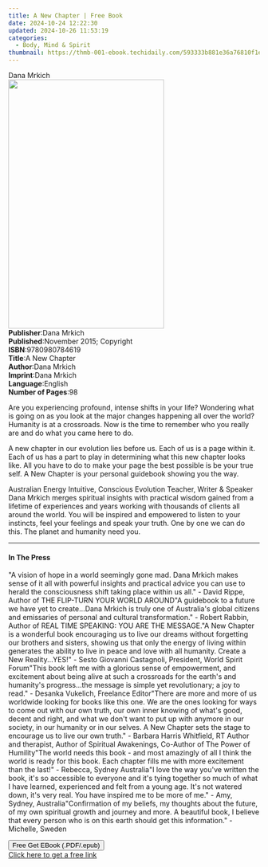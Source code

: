 ```yaml
---
title: A New Chapter | Free Book
date: 2024-10-24 12:22:30
updated: 2024-10-26 11:53:19
categories:
  - Body, Mind & Spirit
thumbnail: https://thmb-001-ebook.techidaily.com/593333b881e36a76810f1e920e256b241960393a6174a5ad8841858883277feb.jpg
---
```

<main id="book-container">
  <div class="flex flex-col">
    <div class="book-brief flex-1 py-6 px-4 sm:p-6 md:py-10 md:px-8">
      <!-- brief-->
      <div class="book-brief-main">Dana Mrkich</div>
    </div>
    <div
      class="book-meta-info flex-1 grid gap-4 col-start-1 col-end-3 row-start-1 sm:mb-6 sm:grid-cols-4 lg:gap-6 lg:col-start-2 lg:row-end-6 lg:row-span-6 lg:mb-0"
    >
      <div
        class="book-meta-info-left place-content-center mt-4 p-4 text-sm leading-6 col-start-2 col-span-2 dark:text-slate-400"
      >
        <img
          class="w-full h-500 object-cover rounded-lg sm:h-255 sm:col-span-2 lg:col-span-full"
          src="https://img-001-ebook.techidaily.com/a15c21fc575a7d834f0ead0b4b6f6fb2f91454cd5b8c3936c5517d0bd78f90b7.jpg"
          alt=""
          width="312"
          height="500"
        />
      </div>
      <div
        class="book-meta-info-right mt-2 col-start-1 row-start-2 col-span-3 self-center"
      >
        <!-- meta data  -->
        <div class="flex flex-col px-4 md:px-8">
          <div class="flex-1">
            <strong>Publisher</strong>:<span class="px-2">Dana Mrkich</span>
          </div>
          <div class="flex-1">
            <strong>Published</strong>:<span class="px-2"
              >November 2015; Copyright</span
            >
          </div>
          <div class="flex-1">
            <strong>ISBN</strong>:<span class="px-2">9780980784619</span>
          </div>
          <div class="flex-1">
            <strong>Title</strong>:<span class="px-2">A New Chapter</span>
          </div>
          <div class="flex-1">
            <strong>Author</strong>:<span class="px-2">Dana Mrkich</span>
          </div>
          <div class="flex-1">
            <strong>Imprint</strong>:<span class="px-2">Dana Mrkich</span>
          </div>
          <div class="flex-1">
            <strong>Language</strong>:<span class="px-2">English</span>
          </div>
          <div class="flex-1">
            <strong>Number of Pages</strong>:<span class="px-2">98</span>
          </div>
        </div>
      </div>
    </div>
    <div class="book-description flex-1 py-6 px-4 sm:p-6 md:py-10 md:px-8">
      <div class="book-description-main">
        <div accordion-content="" id="description">
          <p>
            Are you experiencing profound, intense shifts in your life?
            Wondering what is going on as you look at the major changes
            happening all over the world? Humanity is at a crossroads. Now is
            the time to remember who you really are and do what you came here to
            do.
          </p>
          <p>
            A new chapter in our evolution lies before us. Each of us is a page
            within it. Each of us has a part to play in determining what this
            new chapter looks like. All you have to do to make your page the
            best possible is be your true self. A New Chapter is your personal
            guidebook showing you the way.
          </p>
          <p>
            Australian Energy Intuitive, Conscious Evolution Teacher, Writer
            &amp; Speaker Dana Mrkich merges spiritual insights with practical
            wisdom gained from a lifetime of experiences and years working with
            thousands of clients all around the world. You will be inspired and
            empowered to listen to your instincts, feel your feelings and speak
            your truth. One by one we can do this. The planet and humanity need
            you.
          </p>
        </div>
      </div>
    </div>
    <div class="book-excerpts flex-1 py-6 px-4 sm:p-6 md:py-10 md:px-8">
      <!-- excerpts-->
      <div class="book-excerpts-main">
        <hr />
        <h4 class="placeholder placeholder-heading">
          <span>In The Press</span>
        </h4>
        <p>
          "A vision of hope in a world seemingly gone mad. Dana Mrkich makes
          sense of it all with powerful insights and practical advice you can
          use to herald the consciousness shift taking place within us all." -
          David Rippe, Author of THE FLIP-TURN YOUR WORLD AROUND"A guidebook to
          a future we have yet to create...Dana Mrkich is truly one of
          Australia's global citizens and emissaries of personal and cultural
          transformation." - Robert Rabbin, Author of REAL TIME SPEAKING: YOU
          ARE THE MESSAGE."A New Chapter is a wonderful book encouraging us to
          live our dreams without forgetting our brothers and sisters, showing
          us that only the energy of living within generates the ability to live
          in peace and love with all humanity. Create a New Reality...YES!" -
          Sesto Giovanni Castagnoli, President, World Spirit Forum"This book
          left me with a glorious sense of empowerment, and excitement about
          being alive at such a crossroads for the earth's and humanity's
          progress...the message is simple yet revolutionary; a joy to read." -
          Desanka Vukelich, Freelance Editor"There are more and more of us
          worldwide looking for books like this one. We are the ones looking for
          ways to come out with our own truth, our own inner knowing of what's
          good, decent and right, and what we don't want to put up with anymore
          in our society, in our humanity or in our selves. A New Chapter sets
          the stage to encourage us to live our own truth." - Barbara Harris
          Whitfield, RT Author and therapist, Author of Spiritual Awakenings,
          Co-Author of The Power of Humility"The world needs this book - and
          most amazingly of all I think the world is ready for this book. Each
          chapter fills me with more excitement than the last!" - Rebecca,
          Sydney Australia"I love the way you've written the book, it's so
          accessible to everyone and it's tying together so much of what I have
          learned, experienced and felt from a young age. It's not watered down,
          it's very real. You have inspired me to be more of me." - Amy, Sydney,
          Australia"Confirmation of my beliefs, my thoughts about the future, of
          my own spiritual growth and journey and more. A beautiful book, I
          believe that every person who is on this earth should get this
          information." - Michelle, Sweden
        </p>
      </div>
    </div>
    <div
      class="book-about-author flex-1 py-6 px-4 sm:p-6 md:py-10 md:px-8"
    ></div>
    <div class="book-free-get flex-1 py-6 px-4 sm:p-6 md:py-10 md:px-8">
      <button
        id="btn-free-get"
        class="bg-blue-500 hover:bg-blue-700 text-white font-bold py-2 px-4 rounded"
      >
        Free Get EBook (.PDF/.epub)
      </button>
      <div id="countdown-display" class="px-2 text-lg mt-2"></div>
      <a
        id="free-link"
        class="hidden bg-blue-500 hover:bg-blue-700 text-white font-bold py-2 px-4 rounded"
        href="https://www.ebooks.com/en-us/book/209841342/a-new-chapter/dana-mrkich/"
        target="_blank"
        >Click here to get a free link</a
      >
    </div>
    <script>
      let countdownTime = 0;
      let countdownInterval = null;
      document
        .getElementById('btn-free-get')
        .addEventListener('click', startCountdown);
      function startCountdown() {
        countdownTime = new Date().getTime() + 60000 * 3;
        countdownInterval = setInterval(updateCountdown, 1000);
        document.getElementById('btn-free-get').disabled = true;
        document
          .getElementById('btn-free-get')
          .classList.add('bg-gray-500', 'cursor-not-allowed');
      }
      function updateCountdown() {
        let currentTime = new Date().getTime();
        let timeLeft = countdownTime - currentTime;
        let secondsLeft = Math.floor(timeLeft / 1000);
        document.getElementById('countdown-display').innerHTML =
          `Remaining time: ${secondsLeft} seconds.`;
        if (secondsLeft <= 0) {
          clearInterval(countdownInterval);
          document.getElementById('btn-free-get').classList.add('hidden');
          document.getElementById('free-link').classList.remove('hidden');
          document.getElementById('countdown-display').innerHTML = '';
        }
      }
    </script>
  </div>
</main>
